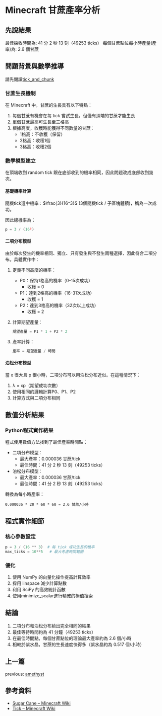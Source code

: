 # Minecraft 甘蔗產率分析

## 先說結果

最佳採收時間為: 41 分 2 秒 13 刻（49253 ticks）
每個甘蔗點位每小時產量(產率)為: 2.6 個甘蔗

## 問題背景與數學推導

請先閱讀[tick_and_chunk](tick_and_chunk.md)

### 甘蔗生長機制

在 Minecraft 中，甘蔗的生長具有以下特點：

1. 每個甘蔗有機會在每 tick 嘗試生長，但僅有頂端的甘蔗才能生長
2. 單個甘蔗最高可生長至三格高
3. 根據高度，收穫時能獲得不同數量的甘蔗：
   - 1格高：不收穫（保留）
   - 2格高：收穫1個
   - 3格高：收穫2個

### 數學模型建立

在頂端收到 random tick 跟在底部收到的機率相同，因此問題改成底部收到幾次。

#### 基礎機率計算

隨機tick選中機率：$\frac{3}{16^3}$ (3個隨機tick / 子區塊體積)，稱為一次成功。

因此總機率為：

```python
p = 3 / (16³)
```

#### 二項分布模型

由於每次發生的機率相同、獨立、只有發生與不發生兩種選擇，因此符合二項分布。具體實作中：

1. 定義不同高度的機率：
    - P0：保持1格高的機率（0-15次成功）
        - 收穫 = 0
    - P1：達到2格高的機率（16-31次成功）
        - 收穫 = 1
    - P2：達到3格高的機率（32次以上成功）
        - 收穫 = 2

2. 計算期望產量：
   ```python
   期望產量 = P1 * 1 + P2 * 2
   ```

3. 產率計算：
   ```python
   產率 = 期望產量 / 時間
   ```

#### 泊松分布模型

當 x 很大且 p 很小時，二項分布可以用泊松分布近似。在這種情況下：

1. λ = xp（期望成功次數）
2. 使用相同的邏輯計算P0、P1、P2
3. 計算方式與二項分布相同

## 數值分析結果

### Python程式實作結果

程式使用數值方法找到了最佳產率時間點：

- 二項分布模型：
  - 最大產率：0.000036 甘蔗/tick
  - 最佳時間：41 分 2 秒 13 刻（49253 ticks）
- 泊松分布模型：
  - 最大產率：0.000036 甘蔗/tick
  - 最佳時間：41 分 2 秒 13 刻（49253 ticks）

轉換為每小時產率：

```
0.000036 * 20 * 60 * 60 ≈ 2.6 甘蔗/小時
```

## 程式實作細節

### 核心參數設定

```python
p = 3 / (16 ** 3)  # 每 tick 成功生長的機率
max_ticks = 10**5   # 最大考慮時間範圍
```

### 優化

1. 使用 NumPy 的向量化操作提高計算效率
2. 採用 linspace 減少計算點數
3. 利用 SciPy 的高效統計函數
4. 使用minimize_scalar進行精確的極值搜索

## 結論

1. 二項分布和泊松分布給出完全相同的結果
2. 最佳等待時間約為 41 分鐘（49253 ticks）
3. 在最佳時間點，每個甘蔗點位的理論最大產率約為 2.6 個/小時
4. 相較於紫水晶，甘蔗的生長速度快得多（紫水晶約為 0.517 個/小時）

## 上一篇

previous: [amethyst](amethyst.md)

## 參考資料

- [Sugar Cane – Minecraft Wiki](https://minecraft.wiki/w/Sugar_Cane)
- [Tick – Minecraft Wiki](https://minecraft.wiki/w/Tick#Random_tick)
